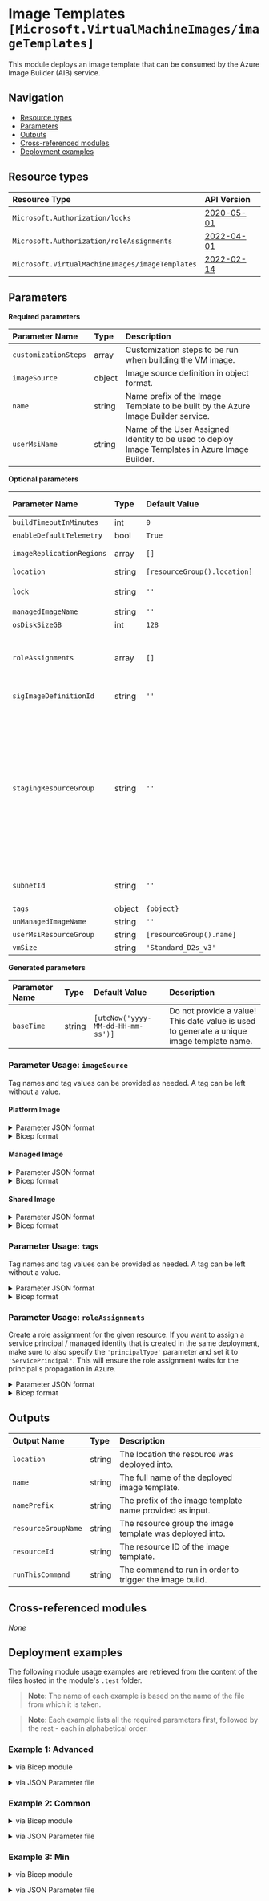 # Image Templates `[Microsoft.VirtualMachineImages/imageTemplates]`

This module deploys an image template that can be consumed by the Azure Image Builder (AIB) service.

## Navigation

- [Resource types](#Resource-types)
- [Parameters](#Parameters)
- [Outputs](#Outputs)
- [Cross-referenced modules](#Cross-referenced-modules)
- [Deployment examples](#Deployment-examples)

## Resource types

| Resource Type | API Version |
| :-- | :-- |
| `Microsoft.Authorization/locks` | [2020-05-01](https://docs.microsoft.com/en-us/azure/templates/Microsoft.Authorization/2020-05-01/locks) |
| `Microsoft.Authorization/roleAssignments` | [2022-04-01](https://docs.microsoft.com/en-us/azure/templates/Microsoft.Authorization/2022-04-01/roleAssignments) |
| `Microsoft.VirtualMachineImages/imageTemplates` | [2022-02-14](https://docs.microsoft.com/en-us/azure/templates/Microsoft.VirtualMachineImages/2022-02-14/imageTemplates) |

## Parameters

**Required parameters**

| Parameter Name | Type | Description |
| :-- | :-- | :-- |
| `customizationSteps` | array | Customization steps to be run when building the VM image. |
| `imageSource` | object | Image source definition in object format. |
| `name` | string | Name prefix of the Image Template to be built by the Azure Image Builder service. |
| `userMsiName` | string | Name of the User Assigned Identity to be used to deploy Image Templates in Azure Image Builder. |

**Optional parameters**

| Parameter Name | Type | Default Value | Allowed Values | Description |
| :-- | :-- | :-- | :-- | :-- |
| `buildTimeoutInMinutes` | int | `0` |  | Image build timeout in minutes. Allowed values: 0-960. 0 means the default 240 minutes. |
| `enableDefaultTelemetry` | bool | `True` |  | Enable telemetry via a Globally Unique Identifier (GUID). |
| `imageReplicationRegions` | array | `[]` |  | List of the regions the image produced by this solution should be stored in the Shared Image Gallery. When left empty, the deployment's location will be taken as a default value. |
| `location` | string | `[resourceGroup().location]` |  | Location for all resources. |
| `lock` | string | `''` | `['', CanNotDelete, ReadOnly]` | Specify the type of lock. |
| `managedImageName` | string | `''` |  | Name of the managed image that will be created in the AIB resourcegroup. |
| `osDiskSizeGB` | int | `128` |  | Specifies the size of OS disk. |
| `roleAssignments` | array | `[]` |  | Array of role assignment objects that contain the 'roleDefinitionIdOrName' and 'principalId' to define RBAC role assignments on this resource. In the roleDefinitionIdOrName attribute, you can provide either the display name of the role definition, or its fully qualified ID in the following format: '/providers/Microsoft.Authorization/roleDefinitions/c2f4ef07-c644-48eb-af81-4b1b4947fb11'. |
| `sigImageDefinitionId` | string | `''` |  | Resource ID of Shared Image Gallery to distribute image to, e.g.: /subscriptions/<subscriptionID>/resourceGroups/<SIG resourcegroup>/providers/Microsoft.Compute/galleries/<SIG name>/images/<image definition>. |
| `stagingResourceGroup` | string | `''` |  | Resource ID of the staging resource group in the same subscription and location as the image template that will be used to build the image.<p>If this field is empty, a resource group with a random name will be created.<p>If the resource group specified in this field doesn\'t exist, it will be created with the same name.<p>If the resource group specified exists, it must be empty and in the same region as the image template.<p>The resource group created will be deleted during template deletion if this field is empty or the resource group specified doesn\'t exist,<p>but if the resource group specified exists the resources created in the resource group will be deleted during template deletion and the resource group itself will remain.<p> |
| `subnetId` | string | `''` |  | Resource ID of an already existing subnet, e.g. '/subscriptions/<subscriptionId>/resourceGroups/<resourceGroupName>/providers/Microsoft.Network/virtualNetworks/<vnetName>/subnets/<subnetName>'. If no value is provided, a new VNET will be created in the target Resource Group. |
| `tags` | object | `{object}` |  | Tags of the resource. |
| `unManagedImageName` | string | `''` |  | Name of the unmanaged image that will be created in the AIB resourcegroup. |
| `userMsiResourceGroup` | string | `[resourceGroup().name]` |  | Resource group of the user assigned identity. |
| `vmSize` | string | `'Standard_D2s_v3'` |  | Specifies the size for the VM. |

**Generated parameters**

| Parameter Name | Type | Default Value | Description |
| :-- | :-- | :-- | :-- |
| `baseTime` | string | `[utcNow('yyyy-MM-dd-HH-mm-ss')]` | Do not provide a value! This date value is used to generate a unique image template name. |


### Parameter Usage: `imageSource`

Tag names and tag values can be provided as needed. A tag can be left without a value.

#### Platform Image

<details>

<summary>Parameter JSON format</summary>

```json
"source": {
    "type": "PlatformImage",
    "publisher": "MicrosoftWindowsDesktop",
    "offer": "Windows-10",
    "sku": "19h2-evd",
    "version": "latest"
}
```

</details>

<details>

<summary>Bicep format</summary>

```bicep
source: {
    type: 'PlatformImage'
    publisher: 'MicrosoftWindowsDesktop'
    offer: 'Windows-10'
    sku: '19h2-evd'
    version: 'latest'
}
```

</details>
<p>

#### Managed Image

<details>

<summary>Parameter JSON format</summary>

```json
"source": {
    "type": "ManagedImage",
    "imageId": "/subscriptions/<subscriptionId>/resourceGroups/{destinationResourceGroupName}/providers/Microsoft.Compute/images/<imageName>"
}
```

</details>

<details>

<summary>Bicep format</summary>

```bicep
source: {
    type: 'ManagedImage'
    imageId: '/subscriptions/<subscriptionId>/resourceGroups/{destinationResourceGroupName}/providers/Microsoft.Compute/images/<imageName>'
}
```

</details>
<p>

#### Shared Image

<details>

<summary>Parameter JSON format</summary>

```json
"source": {
    "type": "SharedImageVersion",
    "imageVersionID": "/subscriptions/<subscriptionId>/resourceGroups/<resourceGroup>/providers/Microsoft.Compute/galleries/<sharedImageGalleryName>/images/<imageDefinitionName/versions/<imageVersion>"
}
```

</details>

<details>

<summary>Bicep format</summary>

```bicep
source: {
    type: 'SharedImageVersion'
    imageVersionID: '/subscriptions/<subscriptionId>/resourceGroups/<resourceGroup>/providers/Microsoft.Compute/galleries/<sharedImageGalleryName>/images/<imageDefinitionName/versions/<imageVersion>'
}
```

</details>
<p>

### Parameter Usage: `tags`

Tag names and tag values can be provided as needed. A tag can be left without a value.

<details>

<summary>Parameter JSON format</summary>

```json
"tags": {
    "value": {
        "Environment": "Non-Prod",
        "Contact": "test.user@testcompany.com",
        "PurchaseOrder": "1234",
        "CostCenter": "7890",
        "ServiceName": "DeploymentValidation",
        "Role": "DeploymentValidation"
    }
}
```

</details>

<details>

<summary>Bicep format</summary>

```bicep
tags: {
    Environment: 'Non-Prod'
    Contact: 'test.user@testcompany.com'
    PurchaseOrder: '1234'
    CostCenter: '7890'
    ServiceName: 'DeploymentValidation'
    Role: 'DeploymentValidation'
}
```

</details>
<p>

### Parameter Usage: `roleAssignments`

Create a role assignment for the given resource. If you want to assign a service principal / managed identity that is created in the same deployment, make sure to also specify the `'principalType'` parameter and set it to `'ServicePrincipal'`. This will ensure the role assignment waits for the principal's propagation in Azure.

<details>

<summary>Parameter JSON format</summary>

```json
"roleAssignments": {
    "value": [
        {
            "roleDefinitionIdOrName": "Reader",
            "description": "Reader Role Assignment",
            "principalIds": [
                "12345678-1234-1234-1234-123456789012", // object 1
                "78945612-1234-1234-1234-123456789012" // object 2
            ]
        },
        {
            "roleDefinitionIdOrName": "/providers/Microsoft.Authorization/roleDefinitions/c2f4ef07-c644-48eb-af81-4b1b4947fb11",
            "principalIds": [
                "12345678-1234-1234-1234-123456789012" // object 1
            ],
            "principalType": "ServicePrincipal"
        }
    ]
}
```

</details>

<details>

<summary>Bicep format</summary>

```bicep
roleAssignments: [
    {
        roleDefinitionIdOrName: 'Reader'
        description: 'Reader Role Assignment'
        principalIds: [
            '12345678-1234-1234-1234-123456789012' // object 1
            '78945612-1234-1234-1234-123456789012' // object 2
        ]
    }
    {
        roleDefinitionIdOrName: '/providers/Microsoft.Authorization/roleDefinitions/c2f4ef07-c644-48eb-af81-4b1b4947fb11'
        principalIds: [
            '12345678-1234-1234-1234-123456789012' // object 1
        ]
        principalType: 'ServicePrincipal'
    }
]
```

</details>
<p>

## Outputs

| Output Name | Type | Description |
| :-- | :-- | :-- |
| `location` | string | The location the resource was deployed into. |
| `name` | string | The full name of the deployed image template. |
| `namePrefix` | string | The prefix of the image template name provided as input. |
| `resourceGroupName` | string | The resource group the image template was deployed into. |
| `resourceId` | string | The resource ID of the image template. |
| `runThisCommand` | string | The command to run in order to trigger the image build. |

## Cross-referenced modules

_None_

## Deployment examples

The following module usage examples are retrieved from the content of the files hosted in the module's `.test` folder.
   >**Note**: The name of each example is based on the name of the file from which it is taken.

   >**Note**: Each example lists all the required parameters first, followed by the rest - each in alphabetical order.

<h3>Example 1: Advanced</h3>

<details>

<summary>via Bicep module</summary>

```bicep
module imageTemplates './Microsoft.VirtualMachineImages/imageTemplates/deploy.bicep' = {
  name: '${uniqueString(deployment().name)}-test-vmitadv'
  params: {
    // Required parameters
    customizationSteps: [
      {
        restartTimeout: '10m'
        type: 'WindowsRestart'
      }
    ]
    imageSource: {
      offer: 'Windows-11'
      publisher: 'MicrosoftWindowsDesktop'
      sku: 'win11-22h2-avd'
      type: 'PlatformImage'
      version: 'latest'
    }
    name: '<<namePrefix>>vmitadv001'
    userMsiName: '<userMsiName>'
    // Non-required parameters
    buildTimeoutInMinutes: 60
    enableDefaultTelemetry: '<enableDefaultTelemetry>'
    imageReplicationRegions: []
    lock: 'CanNotDelete'
    osDiskSizeGB: 127
    roleAssignments: [
      {
        principalIds: [
          '<managedIdentityPrincipalId>'
        ]
        principalType: 'ServicePrincipal'
        roleDefinitionIdOrName: 'Reader'
      }
    ]
    sigImageDefinitionId: '<sigImageDefinitionId>'
    stagingResourceGroup: '<stagingResourceGroup>'
    subnetId: '<subnetId>'
    unManagedImageName: '<<namePrefix>>-umi-vmitadv-001'
    userMsiResourceGroup: '<userMsiResourceGroup>'
    vmSize: 'Standard_D2s_v3'
  }
}
```

</details>
<p>

<details>

<summary>via JSON Parameter file</summary>

```json
{
  "$schema": "https://schema.management.azure.com/schemas/2019-04-01/deploymentParameters.json#",
  "contentVersion": "1.0.0.0",
  "parameters": {
    // Required parameters
    "customizationSteps": {
      "value": [
        {
          "restartTimeout": "10m",
          "type": "WindowsRestart"
        }
      ]
    },
    "imageSource": {
      "value": {
        "offer": "Windows-11",
        "publisher": "MicrosoftWindowsDesktop",
        "sku": "win11-22h2-avd",
        "type": "PlatformImage",
        "version": "latest"
      }
    },
    "name": {
      "value": "<<namePrefix>>vmitadv001"
    },
    "userMsiName": {
      "value": "<userMsiName>"
    },
    // Non-required parameters
    "buildTimeoutInMinutes": {
      "value": 60
    },
    "enableDefaultTelemetry": {
      "value": "<enableDefaultTelemetry>"
    },
    "imageReplicationRegions": {
      "value": []
    },
    "lock": {
      "value": "CanNotDelete"
    },
    "osDiskSizeGB": {
      "value": 127
    },
    "roleAssignments": {
      "value": [
        {
          "principalIds": [
            "<managedIdentityPrincipalId>"
          ],
          "principalType": "ServicePrincipal",
          "roleDefinitionIdOrName": "Reader"
        }
      ]
    },
    "sigImageDefinitionId": {
      "value": "<sigImageDefinitionId>"
    },
    "stagingResourceGroup": {
      "value": "<stagingResourceGroup>"
    },
    "subnetId": {
      "value": "<subnetId>"
    },
    "unManagedImageName": {
      "value": "<<namePrefix>>-umi-vmitadv-001"
    },
    "userMsiResourceGroup": {
      "value": "<userMsiResourceGroup>"
    },
    "vmSize": {
      "value": "Standard_D2s_v3"
    }
  }
}
```

</details>
<p>

<h3>Example 2: Common</h3>

<details>

<summary>via Bicep module</summary>

```bicep
module imageTemplates './Microsoft.VirtualMachineImages/imageTemplates/deploy.bicep' = {
  name: '${uniqueString(deployment().name)}-test-vmitcom'
  params: {
    // Required parameters
    customizationSteps: [
      {
        restartTimeout: '15m'
        type: 'WindowsRestart'
      }
    ]
    imageSource: {
      offer: 'Windows-10'
      publisher: 'MicrosoftWindowsDesktop'
      sku: 'win10-22h2-avd'
      type: 'PlatformImage'
      version: 'latest'
    }
    name: '<<namePrefix>>vmitcom001'
    userMsiName: '<userMsiName>'
    // Non-required parameters
    buildTimeoutInMinutes: 120
    enableDefaultTelemetry: '<enableDefaultTelemetry>'
    imageReplicationRegions: []
    lock: ''
    managedImageName: ''
    osDiskSizeGB: 127
    roleAssignments: []
    sigImageDefinitionId: '<sigImageDefinitionId>'
    subnetId: ''
    unManagedImageName: ''
    userMsiResourceGroup: '<userMsiResourceGroup>'
    vmSize: 'Standard_D2s_v3'
  }
}
```

</details>
<p>

<details>

<summary>via JSON Parameter file</summary>

```json
{
  "$schema": "https://schema.management.azure.com/schemas/2019-04-01/deploymentParameters.json#",
  "contentVersion": "1.0.0.0",
  "parameters": {
    // Required parameters
    "customizationSteps": {
      "value": [
        {
          "restartTimeout": "15m",
          "type": "WindowsRestart"
        }
      ]
    },
    "imageSource": {
      "value": {
        "offer": "Windows-10",
        "publisher": "MicrosoftWindowsDesktop",
        "sku": "win10-22h2-avd",
        "type": "PlatformImage",
        "version": "latest"
      }
    },
    "name": {
      "value": "<<namePrefix>>vmitcom001"
    },
    "userMsiName": {
      "value": "<userMsiName>"
    },
    // Non-required parameters
    "buildTimeoutInMinutes": {
      "value": 120
    },
    "enableDefaultTelemetry": {
      "value": "<enableDefaultTelemetry>"
    },
    "imageReplicationRegions": {
      "value": []
    },
    "lock": {
      "value": ""
    },
    "managedImageName": {
      "value": ""
    },
    "osDiskSizeGB": {
      "value": 127
    },
    "roleAssignments": {
      "value": []
    },
    "sigImageDefinitionId": {
      "value": "<sigImageDefinitionId>"
    },
    "subnetId": {
      "value": ""
    },
    "unManagedImageName": {
      "value": ""
    },
    "userMsiResourceGroup": {
      "value": "<userMsiResourceGroup>"
    },
    "vmSize": {
      "value": "Standard_D2s_v3"
    }
  }
}
```

</details>
<p>

<h3>Example 3: Min</h3>

<details>

<summary>via Bicep module</summary>

```bicep
module imageTemplates './Microsoft.VirtualMachineImages/imageTemplates/deploy.bicep' = {
  name: '${uniqueString(deployment().name)}-test-vmitmin'
  params: {
    // Required parameters
    customizationSteps: [
      {
        restartTimeout: '30m'
        type: 'WindowsRestart'
      }
    ]
    imageSource: {
      offer: 'Windows-10'
      publisher: 'MicrosoftWindowsDesktop'
      sku: 'win10-22h2-ent'
      type: 'PlatformImage'
      version: 'latest'
    }
    name: '<<namePrefix>>vmitmin001'
    userMsiName: '<userMsiName>'
    // Non-required parameters
    buildTimeoutInMinutes: 0
    enableDefaultTelemetry: '<enableDefaultTelemetry>'
    imageReplicationRegions: []
    lock: ''
    managedImageName: '<<namePrefix>>-mi-vmitmin-001'
    osDiskSizeGB: 127
    roleAssignments: []
    sigImageDefinitionId: ''
    stagingResourceGroup: ''
    subnetId: ''
    unManagedImageName: ''
    userMsiResourceGroup: '<userMsiResourceGroup>'
    vmSize: 'Standard_D2s_v3'
  }
}
```

</details>
<p>

<details>

<summary>via JSON Parameter file</summary>

```json
{
  "$schema": "https://schema.management.azure.com/schemas/2019-04-01/deploymentParameters.json#",
  "contentVersion": "1.0.0.0",
  "parameters": {
    // Required parameters
    "customizationSteps": {
      "value": [
        {
          "restartTimeout": "30m",
          "type": "WindowsRestart"
        }
      ]
    },
    "imageSource": {
      "value": {
        "offer": "Windows-10",
        "publisher": "MicrosoftWindowsDesktop",
        "sku": "win10-22h2-ent",
        "type": "PlatformImage",
        "version": "latest"
      }
    },
    "name": {
      "value": "<<namePrefix>>vmitmin001"
    },
    "userMsiName": {
      "value": "<userMsiName>"
    },
    // Non-required parameters
    "buildTimeoutInMinutes": {
      "value": 0
    },
    "enableDefaultTelemetry": {
      "value": "<enableDefaultTelemetry>"
    },
    "imageReplicationRegions": {
      "value": []
    },
    "lock": {
      "value": ""
    },
    "managedImageName": {
      "value": "<<namePrefix>>-mi-vmitmin-001"
    },
    "osDiskSizeGB": {
      "value": 127
    },
    "roleAssignments": {
      "value": []
    },
    "sigImageDefinitionId": {
      "value": ""
    },
    "stagingResourceGroup": {
      "value": ""
    },
    "subnetId": {
      "value": ""
    },
    "unManagedImageName": {
      "value": ""
    },
    "userMsiResourceGroup": {
      "value": "<userMsiResourceGroup>"
    },
    "vmSize": {
      "value": "Standard_D2s_v3"
    }
  }
}
```

</details>
<p>
